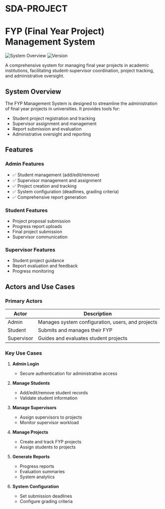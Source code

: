 # SDA-PROJECT
# FYP (Final Year Project) Management System

![System Overview](https://img.shields.io/badge/Status-Development-yellow) 
![Version](https://img.shields.io/badge/Version-1.0-blue)

A comprehensive system for managing final year projects in academic institutions, facilitating student-supervisor coordination, project tracking, and administrative oversight.
## System Overview
The FYP Management System is designed to streamline the administration of final year projects in universities. It provides tools for:
- Student project registration and tracking
- Supervisor assignment and management
- Report submission and evaluation
- Administrative oversight and reporting

## Features
### Admin Features
- ✅ Student management (add/edit/remove)
- ✅ Supervisor management and assignment
- ✅ Project creation and tracking
- ✅ System configuration (deadlines, grading criteria)
- ✅ Comprehensive report generation

### Student Features
- Project proposal submission
- Progress report uploads
- Final project submission
- Supervisor communication

### Supervisor Features
- Student project guidance
- Report evaluation and feedback
- Progress monitoring

## Actors and Use Cases
### Primary Actors
| Actor | Description |
|-------|-------------|
| Admin | Manages system configuration, users, and projects |
| Student | Submits and manages their FYP |
| Supervisor | Guides and evaluates student projects |

### Key Use Cases
1. **Admin Login**
   - Secure authentication for administrative access

2. **Manage Students**
   - Add/edit/remove student records
   - Validate student information

3. **Manage Supervisors**
   - Assign supervisors to projects
   - Monitor supervisor workload

4. **Manage Projects**
   - Create and track FYP projects
   - Assign students to projects

5. **Generate Reports**
   - Progress reports
   - Evaluation summaries
   - System analytics

6. **System Configuration**
   - Set submission deadlines
   - Configure grading criteria
